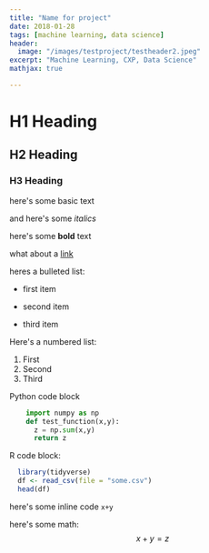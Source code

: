 ```yaml
---
title: "Name for project"
date: 2018-01-28
tags: [machine learning, data science]
header:
  image: "/images/testproject/testheader2.jpeg"
excerpt: "Machine Learning, CXP, Data Science"
mathjax: true 

---
```


# H1 Heading

## H2 Heading

### H3 Heading

here's some basic text

and here's some *italics*

here's some **bold** text

what about a [link](https://github.com/garrettburt)


heres a bulleted list:
* first item
+ second item
- third item

Here's a numbered list:
1. First
2. Second
3. Third

Python code block
```python
    import numpy as np
    def test_function(x,y):
      z = np.sum(x,y)
      return z
```
R code block:
```r
  library(tidyverse)
  df <- read_csv(file = "some.csv")
  head(df)
```
here's some inline code `x+y`

here's some math:
$$x+y=z$$
